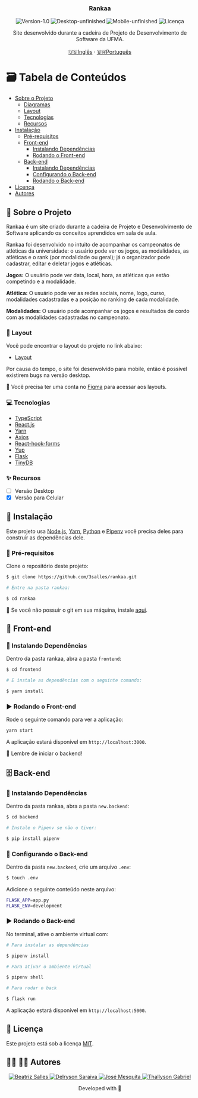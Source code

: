 <p align="center">
  <h3 align="center">Rankaa</h3>

<p align="center">
  <img src="https://img.shields.io/static/v1?label=Version&message=1.0&color=7159c1" alt="Version-1.0" />
  <img src="https://img.shields.io/static/v1?label=Desktop&message=Unfinished&color=orange" alt="Desktop-unfinished" />
  <img src="https://img.shields.io/static/v1?label=Mobile&message=Unfinished&color=FFA500" alt="Mobile-unfinished" />
  <img src="https://img.shields.io/static/v1?label=Lincense&message=MIT&color=0000ff " alt="Licença" />
</p>

  <p align="center">
  Site desenvolvido durante a cadeira de Projeto de Desenvolvimento de Software da UFMA.
    <br />
    <br />
    <a href="README.md">🇺🇸Inglês</a>
    ·
    <a href="README-pt.md">🇧🇷Português</a>
  </p>
</p>

<!-- TABLE OF CONTENTS -->
# :card_file_box: Tabela de Conteúdos

* [Sobre o Projeto](#book-sobre-o-projeto)
  * [Diagramas](#spiral_notepad-diagramas)
  * [Layout](#art-layout)
  * [Tecnologias](#computer-tecnologias)
  * [Recursos](#sparkles-recursos)
* [Instalação](#bricks-instalaçao)
  * [Pré-requisitos](#construction-pré-requisitos)
  * [Front-end](#lipstick-front-end)
    * [Instalando Dependências](#construction-instalando-dependências)
    * [Rodando o Front-end](#arrow_forward-rodando-o-front-end)
  * [Back-end](#file_cabinet-back-end)
    * [Instalando Dependências](#construction-instalando-dependências)
    * [Configurando o Back-end](#wrench-configurando-o-back-end)
    * [Rodando o Back-end](#arrow_forward-rodando-o-back-end)
* [Licença](#page_facing_up-licença)
* [Autores](#woman_technologist-man_technologist-autores)

## :book: Sobre o Projeto

Rankaa é um site criado durante a cadeira de Projeto e Desenvolvimento de Software aplicando os conceitos aprendidos em sala de aula.

Rankaa foi desenvolvido no intuito de acompanhar os campeonatos de atléticas da universidade: o usuário pode ver os jogos, as modalidades, as atléticas e o rank (por modalidade ou geral); já o organizador pode cadastrar, editar e deletar jogos e atléticas.


**Jogos:** O usuário pode ver data, local, hora, as atléticas que estão competindo e a modalidade.

**Atlética:** O usuário pode ver as redes sociais, nome, logo, curso, modalidades cadastradas e a posição no ranking de cada modalidade.

**Modalidades:** O usuário pode acompanhar os jogos e resultados de cordo com as modalidades cadastradas no campeonato.

<!-- TODO: Add landpage print -->

### :art: Layout

Você pode encontrar o layout do projeto no link abaixo:

* [Layout](https://www.figma.com/file/1DAC897inORj3JpsyfI9Mi/RankAA?node-id=0%3A1)

Por causa do tempo, o site foi desenvolvido para mobile, então é possível existirem bugs na versão desktop.

🚨 Você precisa ter uma conta no  [Figma](https://www.figma.com) para acessar aos layouts.

### :computer: Tecnologias

* [TypeScript](https://www.typescriptlang.org)
* [React.js](https://reactjs.org/docs/getting-started.html)
* [Yarn](https://yarnpkg.com)
* [Axios](https://axios-http.com/docs/intro)
* [React-hook-forms](https://react-hook-form.com)
* [Yup](https://github.com/jquense/yup)
* [Flask](https://flask.palletsprojects.com/en/2.0.x/)
* [TinyDB](https://tinydb.readthedocs.io/en/latest/)

### :sparkles: Recursos

  - [ ] Versão Desktop
  - [x] Versão para Celular
  
## :bricks: Instalação

Este projeto usa [Node.js](https://nodejs.org/en/), [Yarn](https://yarnpkg.com), [Python](https://www.python.org) e [Pipenv](https://pipenv.pypa.io/en/latest/) você precisa deles para construir as dependências dele.

### :construction: Pré-requisitos

Clone o repositório deste projeto:

```bash
$ git clone https://github.com/3salles/rankaa.git

# Entre na pasta rankaa:

$ cd rankaa
```

🚨 Se você não possuir o git em sua máquina, instale [aqui](https://git-scm.com/downloads).

## :lipstick: Front-end

### :construction: Instalando Dependências

Dentro da pasta rankaa, abra a pasta `frontend`:

```bash
$ cd frontend

# E instale as dependências com o seguinte comando:

$ yarn install

```

### :arrow_forward: Rodando o Front-end

Rode o seguinte comando para ver a aplicação:

```bash
yarn start
```

A aplicação estará disponível em `http://localhost:3000`.

🚨 Lembre de iniciar o backend!

## :file_cabinet: Back-end

### :construction: Instalando Dependências

Dentro da pasta rankaa, abra a pasta `new.backend`:

```bash
$ cd backend

# Instale o Pipenv se não o tiver:

$ pip install pipenv
```

### :wrench: Configurando o Back-end

Dentro da pasta `new.backend`, crie um arquivo `.env`:

```bash
$ touch .env
```
Adicione o seguinte conteúdo neste arquivo:

```bash
FLASK_APP=app.py
FLASK_ENV=development
```

### :arrow_forward: Rodando o Back-end

No terminal, ative o ambiente virtual com:

```bash
# Para instalar as dependências

$ pipenv install

# Para ativar o ambiente virtual

$ pipenv shell

# Para rodar o back

$ flask run

```
A aplicação estará disponível em `http://localhost:5000`.


## :page_facing_up: Licença

Este projeto está sob a licença [MIT](https://github.com/3salles/rankaa/blob/develop/LICENSE).

## :woman_technologist: :man_technologist: Autores

<p align="center">
  <a href="https://github.com/3salles">
    <img src="https://img.shields.io/badge/Beatriz%20Salles-Github-darkblue" alt="Beatriz Salles" />
  </a>
  <a href="https://github.com/Delryson">
    <img src="https://img.shields.io/badge/Delryson%20Saraiva-Github-indigo" alt="Delryson Saraiva" />
  </a>
  <a href="https://github.com/josenbmesquita">
    <img src="https://img.shields.io/badge/Jos%C3%A9%20Mesquita-Github-blue" alt="José Mesquita" />
  </a>
  <a href="https://github.com/Thalles2310">
    <img src="https://img.shields.io/badge/Thallyson%20Gabriel-Github-purple" alt="Thallyson Gabriel" />
  </a>
</p>

<p align="center">Developed with 💜</p>
